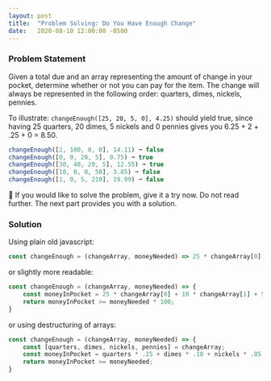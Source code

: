 ```yaml
---
layout: post
title:  "Problem Solving: Do You Have Enough Change"
date:   2020-08-10 12:00:00 -0500
---
```


### Problem Statement

Given a total due and an array representing the amount of change in your pocket, determine whether or not you can pay for the item. The change will always be represented in the following order: quarters, dimes, nickels, pennies.

To illustrate: `changeEnough([25, 20, 5, 0], 4.25)` should yield true, since having 25 quarters, 20 dimes, 5 nickels and 0 pennies gives you 6.25 + 2 + .25 + 0 = 8.50.

```javascript
changeEnough([2, 100, 0, 0], 14.11) ➞ false
changeEnough([0, 0, 20, 5], 0.75) ➞ true
changeEnough([30, 40, 20, 5], 12.55) ➞ true
changeEnough([10, 0, 0, 50], 3.85) ➞ false
changeEnough([1, 0, 5, 219], 19.99) ➞ false
```

🚨 If you would like to solve the problem, give it a try now. Do not read further. The next part provides you with a solution.

### Solution

Using plain old javascript:

```javascript
const changeEnough = (changeArray, moneyNeeded) => 25 * changeArray[0] + 10 * changeArray[1] + 5 * changeArray[2] + changeArray[3] >= moneyNeeded * 100;
```

or slightly more readable:

```javascript
const changeEnough = (changeArray, moneyNeeded) => {
    const moneyInPocket = 25 * changeArray[0] + 10 * changeArray[1] + 5 * changeArray[2] + changeArray[3];
    return moneyInPocket >= moneyNeeded * 100;
}
```

or using destructuring of arrays:

```javascript
const changeEnough = (changeArray, moneyNeeded) => {
    const [quarters, dimes, nickels, pennies] = changeArray;
    const moneyInPocket = quarters * .25 + dimes * .10 + nickels * .05 + pennies;
    return moneyInPocket >= moneyNeeded;
}
```
